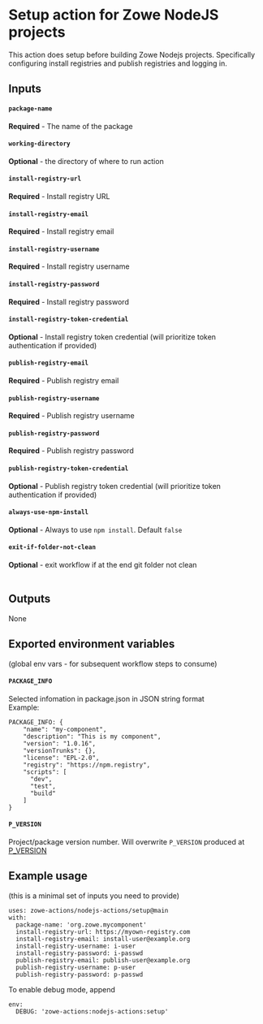 # Setup action for Zowe NodeJS projects

This action does setup before building Zowe Nodejs projects. Specifically configuring install registries and publish registries and logging in.
<br />

## Inputs
#### `package-name`
**Required** - The name of the package
#### `working-directory`
**Optional** - the directory of where to run action
#### `install-registry-url`
**Required** - Install registry URL
#### `install-registry-email`
**Required** - Install registry email
#### `install-registry-username`
**Required** - Install registry username
#### `install-registry-password`
**Required** - Install registry password
#### `install-registry-token-credential`
**Optional** - Install registry token credential (will prioritize token authentication if provided)
#### `publish-registry-email`
**Required** - Publish registry email
#### `publish-registry-username`
**Required** - Publish registry username
#### `publish-registry-password`
**Required** - Publish registry password
#### `publish-registry-token-credential`
**Optional** - Publish registry token credential (will prioritize token authentication if provided)
#### `always-use-npm-install`
**Optional** - Always to use `npm install`. Default `false`
#### `exit-if-folder-not-clean`
**Optional** - exit workflow if at the end git folder not clean
<br /><br />

## Outputs
None
<br />

## Exported environment variables 
(global env vars - for subsequent workflow steps to consume)
#### `PACKAGE_INFO` 
Selected infomation in package.json in JSON string format <br />
Example:
```
PACKAGE_INFO: {
    "name": "my-component",
    "description": "This is my component",
    "version": "1.0.16",
    "versionTrunks": {},
    "license": "EPL-2.0",
    "registry": "https://npm.registry",
    "scripts": [
      "dev",
      "test",
      "build"
    ]
}
```
#### `P_VERSION`
Project/package version number. Will overwrite `P_VERSION` produced at [P_VERSION](https://github.com/zowe-actions/shared-actions/tree/main/prepare-workflow#p_version)
<br />

## Example usage
(this is a minimal set of inputs you need to provide)
```
uses: zowe-actions/nodejs-actions/setup@main
with:
  package-name: 'org.zowe.mycomponent' 
  install-registry-url: https://myown-registry.com
  install-registry-email: install-user@example.org
  install-registry-username: i-user
  install-registry-password: i-passwd
  publish-registry-email: publish-user@example.org
  publish-registry-username: p-user
  publish-registry-password: p-passwd
```
To enable debug mode, append
```
env:
  DEBUG: 'zowe-actions:nodejs-actions:setup'
```
